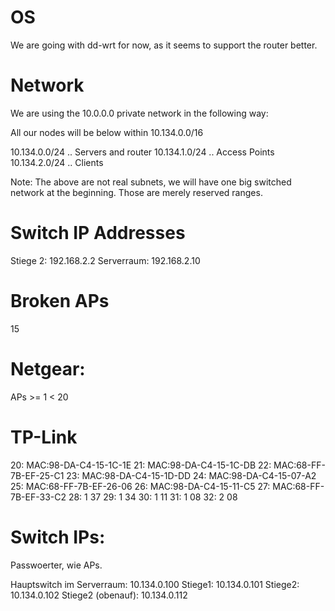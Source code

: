 
# OS

We are going with dd-wrt for now, as it seems to support the router better.

# Network

We are using the 10.0.0.0 private network in the following way:

All our nodes will be below within 10.134.0.0/16

10.134.0.0/24 .. Servers and router
10.134.1.0/24 .. Access Points
10.134.2.0/24 .. Clients

Note: The above are not real subnets, we will have one big switched network at the beginning. Those are merely reserved ranges.

# Switch IP Addresses

Stiege 2: 192.168.2.2
Serverraum: 192.168.2.10


# Broken APs

15

# Netgear:

APs >= 1 < 20

# TP-Link

20: MAC:98-DA-C4-15-1C-1E
21: MAC:98-DA-C4-15-1C-DB
22: MAC:68-FF-7B-EF-25-C1
23: MAC:98-DA-C4-15-1D-DD
24: MAC:98-DA-C4-15-07-A2
25: MAC:68-FF-7B-EF-26-06
26: MAC:98-DA-C4-15-11-C5
27: MAC:68-FF-7B-EF-33-C2
28: 1 37
29: 1 34
30: 1 11
31: 1 08
32: 2 08

# Switch IPs:

Passwoerter, wie APs.

Hauptswitch im Serverraum: 10.134.0.100
Stiege1: 10.134.0.101
Stiege2: 10.134.0.102
Stiege2 (obenauf): 10.134.0.112
